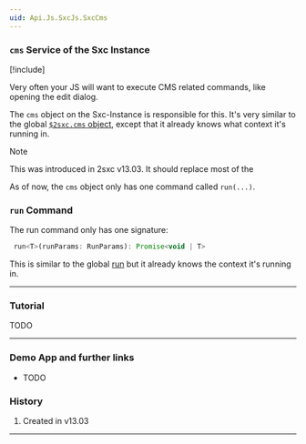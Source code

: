 ```yaml
---
uid: Api.Js.SxcJs.SxcCms
---
```


### `cms` Service of the Sxc Instance

[!include[](~/pages/basics/stack/_shared-float-summary.md)]
<style>.context-box-summary .interact-2sxc { visibility: visible; } </style>

Very often your JS will want to execute CMS related commands, like opening the edit dialog. 

The `cms` object on the Sxc-Instance is responsible for this. 
It's very similar to the global [`$2sxc.cms` object](xref:Api.Js.SxcJs.SxcGlobalCms), except that it already knows what context it's running in. 

> [!NOTE]
> This was introduced in 2sxc v13.03.
> It should replace most of the 

As of now, the `cms` object only has one command called `run(...)`.

### `run` Command

The run command only has one signature:

```js
 run<T>(runParams: RunParams): Promise<void | T>
```

This is similar to the global [run](xref:Api.Js.SxcJs.SxcGlobalCms) but it already knows the context it's running in. 




---
### Tutorial

TODO

---

### Demo App and further links

* TODO

### History

1. Created in v13.03

---